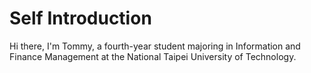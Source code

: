 # **Self Introduction**
Hi there, I'm Tommy, a fourth-year student majoring in Information and Finance Management at the National Taipei University of Technology.

